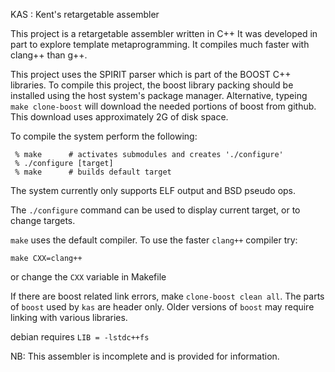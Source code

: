 
KAS : Kent's retargetable assembler

This project is a retargetable assembler written in C++
It was developed in part to explore template metaprogramming.
It compiles much faster with clang++ than g++.

This project uses the SPIRIT parser which is part of the BOOST C++ libraries.
To compile this project, the boost library packing should be installed using
the host system's package manager. Alternative, typeing `make clone-boost`
will download the needed portions of boost from github. This download uses
approximately 2G of disk space.

To compile the system perform the following:

     % make      # activates submodules and creates './configure'
     % ./configure [target]
     % make      # builds default target

The system currently only supports ELF output and BSD pseudo ops.

The `./configure` command can be used to display current target, or to
change targets.

`make` uses the default compiler. To use the faster `clang++` compiler
try:

    make CXX=clang++ 

or change the `CXX` variable in Makefile

If there are boost related link errors, make `clone-boost clean all`. 
The parts of `boost` used by `kas` are header only.
Older versions of `boost` may require linking with various libraries.

debian requires `LIB = -lstdc++fs`


NB: This assembler is incomplete and is provided for information.


